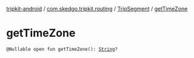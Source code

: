[tripkit-android](../../index.md) / [com.skedgo.tripkit.routing](../index.md) / [TripSegment](index.md) / [getTimeZone](./get-time-zone.md)

# getTimeZone

`@Nullable open fun getTimeZone(): `[`String`](https://kotlinlang.org/api/latest/jvm/stdlib/kotlin/-string/index.html)`?`